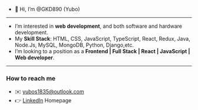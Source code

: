 - 👋 Hi, I’m @GKD890 (Yubo)
- ---
- I’m interested in **web development**, and both software and hardware development.
- My **Skill Stack**: HTML, CSS, JavaScript, TypeScript, React, Redux, Java, Node.Js, MySQL, MongoDB, Python, Django,etc. 
- I’m looking to a position as a **Frontend | Full Stack | React | JavaScript | Web developer**.
- ---
  ### How to reach me 
   - ✉️ [yubos1835@outlook.com](mailto:yubos1835@outlook.com)
   - 👉 [LinkedIn](https://www.linkedin.com/in/yubo-sun-822117214/) Homepage
<!---
GKD890/GKD890 is a ✨ special ✨ repository because its `README.md` (this file) appears on your GitHub profile.
You can click the Preview link to take a look at your changes.
--->
